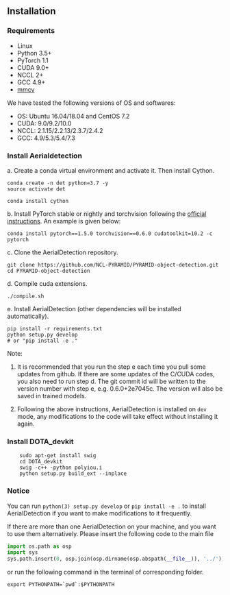 ## Installation

### Requirements

- Linux
- Python 3.5+
- PyTorch 1.1
- CUDA 9.0+
- NCCL 2+
- GCC 4.9+
- [mmcv](https://github.com/open-mmlab/mmcv)

We have tested the following versions of OS and softwares:

- OS: Ubuntu 16.04/18.04 and CentOS 7.2
- CUDA: 9.0/9.2/10.0
- NCCL: 2.1.15/2.2.13/2.3.7/2.4.2
- GCC: 4.9/5.3/5.4/7.3

### Install Aerialdetection

a. Create a conda virtual environment and activate it. Then install Cython.

```shell
conda create -n det python=3.7 -y
source activate det

conda install cython
```

b. Install PyTorch stable or nightly and torchvision following the [official instructions](https://pytorch.org/). An example is given below:

```shell
conda install pytorch==1.5.0 torchvision==0.6.0 cudatoolkit=10.2 -c pytorch
```

c. Clone the AerialDetection repository.

```shell
git clone https://github.com/NCL-PYRAMID/PYRAMID-object-detection.git
cd PYRAMID-object-detection
```

d. Compile cuda extensions.

```shell
./compile.sh
```

e. Install AerialDetection (other dependencies will be installed automatically).

```shell
pip install -r requirements.txt
python setup.py develop
# or "pip install -e ."
```

Note:

1. It is recommended that you run the step e each time you pull some updates from github. If there are some updates of the C/CUDA codes, you also need to run step d.
The git commit id will be written to the version number with step e, e.g. 0.6.0+2e7045c. The version will also be saved in trained models.

2. Following the above instructions, AerialDetection is installed on `dev` mode, any modifications to the code will take effect without installing it again.

### Install DOTA_devkit
```
    sudo apt-get install swig
    cd DOTA_devkit
    swig -c++ -python polyiou.i
    python setup.py build_ext --inplace
```
### Notice
You can run `python(3) setup.py develop` or `pip install -e .` to install AerialDetection if you want to make modifications to it frequently.

If there are more than one AerialDetection on your machine, and you want to use them alternatively.
Please insert the following code to the main file
```python
import os.path as osp
import sys
sys.path.insert(0, osp.join(osp.dirname(osp.abspath(__file__)), '../'))
```
or run the following command in the terminal of corresponding folder.
```shell
export PYTHONPATH=`pwd`:$PYTHONPATH
```

